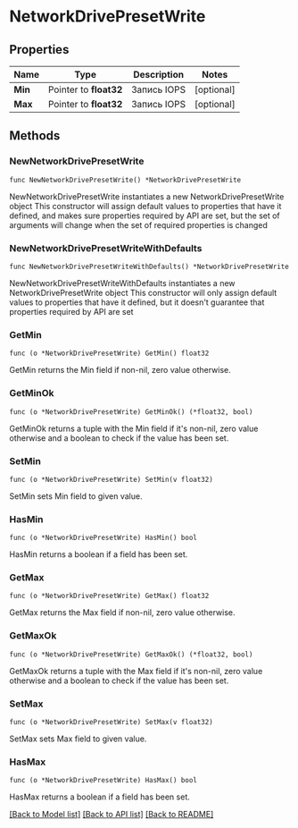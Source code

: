 # NetworkDrivePresetWrite

## Properties

Name | Type | Description | Notes
------------ | ------------- | ------------- | -------------
**Min** | Pointer to **float32** | Запись IOPS | [optional] 
**Max** | Pointer to **float32** | Запись IOPS | [optional] 

## Methods

### NewNetworkDrivePresetWrite

`func NewNetworkDrivePresetWrite() *NetworkDrivePresetWrite`

NewNetworkDrivePresetWrite instantiates a new NetworkDrivePresetWrite object
This constructor will assign default values to properties that have it defined,
and makes sure properties required by API are set, but the set of arguments
will change when the set of required properties is changed

### NewNetworkDrivePresetWriteWithDefaults

`func NewNetworkDrivePresetWriteWithDefaults() *NetworkDrivePresetWrite`

NewNetworkDrivePresetWriteWithDefaults instantiates a new NetworkDrivePresetWrite object
This constructor will only assign default values to properties that have it defined,
but it doesn't guarantee that properties required by API are set

### GetMin

`func (o *NetworkDrivePresetWrite) GetMin() float32`

GetMin returns the Min field if non-nil, zero value otherwise.

### GetMinOk

`func (o *NetworkDrivePresetWrite) GetMinOk() (*float32, bool)`

GetMinOk returns a tuple with the Min field if it's non-nil, zero value otherwise
and a boolean to check if the value has been set.

### SetMin

`func (o *NetworkDrivePresetWrite) SetMin(v float32)`

SetMin sets Min field to given value.

### HasMin

`func (o *NetworkDrivePresetWrite) HasMin() bool`

HasMin returns a boolean if a field has been set.

### GetMax

`func (o *NetworkDrivePresetWrite) GetMax() float32`

GetMax returns the Max field if non-nil, zero value otherwise.

### GetMaxOk

`func (o *NetworkDrivePresetWrite) GetMaxOk() (*float32, bool)`

GetMaxOk returns a tuple with the Max field if it's non-nil, zero value otherwise
and a boolean to check if the value has been set.

### SetMax

`func (o *NetworkDrivePresetWrite) SetMax(v float32)`

SetMax sets Max field to given value.

### HasMax

`func (o *NetworkDrivePresetWrite) HasMax() bool`

HasMax returns a boolean if a field has been set.


[[Back to Model list]](../README.md#documentation-for-models) [[Back to API list]](../README.md#documentation-for-api-endpoints) [[Back to README]](../README.md)


